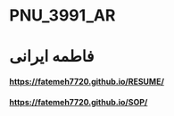 # PNU_3991_AR
# فاطمه ایرانی
#### https://fatemeh7720.github.io/RESUME/
#### https://fatemeh7720.github.io/SOP/
